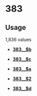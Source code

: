 # 383

## Usage

1,836 values

-   **[383\_\_$b](../../tags/383/383__b-1.md)**  

-   **[383\_\_$c](../../tags/383/383__c-2.md)**  

-   **[383\_\_$a](../../tags/383/383__a-3.md)**  

-   **[383\_\_$2](../../tags/383/383__2-4.md)**  

-   **[383\_\_$d](../../tags/383/383__d-5.md)**  


